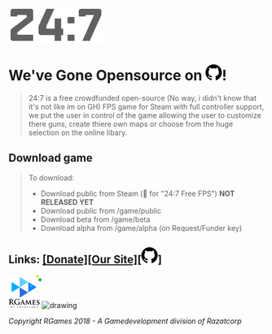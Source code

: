 <!-- Markdown file (.md) learn more at: https://youtu.be/HUBNt18RFbo -->
<!-- 24:7 logo (Md)-->
![](/logo/-DarkOn.png)
<!-- Title (Md)-->
# We've Gone Opensource on ![](/logo/github.png)!
<!-- Info bit (Block quote) -->
> 24:7 is a free crowdfunded open-source (No way, i didn't know that it's not like im on GH) FPS game for Steam with full controller support, we put the user in control of the game allowing the user to customize there guns, create thiere own maps or choose from the huge selection on the online libary. <br>
<!-- Bullet points (Md) -->
## Download game
>To download: <br>
> * Download public from Steam (🔎 for "24:7 Free FPS") **NOT RELEASED YET** <br> 
> * Download public from /game/public <br> 
>* Download beta from /game/beta <br>
>* Download alpha from /game/alpha (on Request/Funder key)
<!-- Links (HTML & Md) -->
## Links: <a href="http://247.cyws.uk#donate">[Donate]</a><a href="http://247.cyws.uk">[Our Site]</a><a href="https://github.com/razatcorp/247">[![](/logo/github.png)]</a>
<!-- RGames logo in HTML (Markdown image size not supported by GH yet (16th Aug 2018) -->
<img src="/logo/RGames_Logo.png" alt="drawing" width="65px" height="65px"/><!-- Owner Link (16th Aug 2018) --><img src="https://avatars2.githubusercontent.com/u/29356850?s=60&v=4" alt="drawing" width="65px" height="65px">
<!-- Copyright (HTML) -->
<i>Copyright RGames 2018 - A Gamedevelopment division of Razatcorp</i>
<!-- 
<i>Copyright PUBL COMPANY 2018 - A Gamepublishing division of PARENTCOMPAMY</i>
-->
